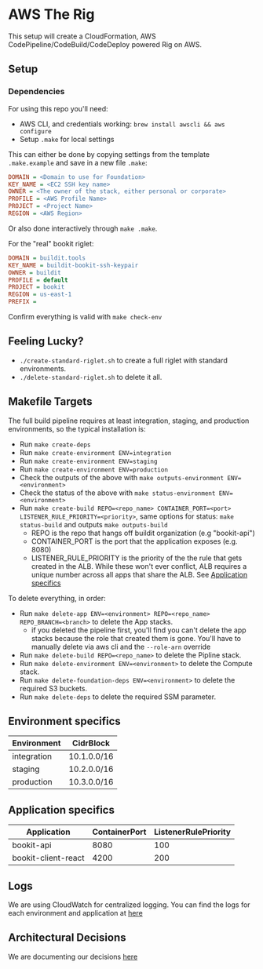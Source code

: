 # AWS The Rig

This setup will create a CloudFormation, AWS CodePipeline/CodeBuild/CodeDeploy powered Rig on AWS.

## Setup

### Dependencies

For using this repo you'll need:

* AWS CLI, and credentials working: `brew install awscli && aws configure`
* Setup `.make` for local settings

This can either be done by copying settings from the template `.make.example`
and save in a new file `.make`:

```ini
DOMAIN = <Domain to use for Foundation>
KEY_NAME = <EC2 SSH key name>
OWNER = <The owner of the stack, either personal or corporate>
PROFILE = <AWS Profile Name>
PROJECT = <Project Name>
REGION = <AWS Region>
```

Or also done interactively through `make .make`.

For the "real" bookit riglet:

```ini
DOMAIN = buildit.tools
KEY_NAME = buildit-bookit-ssh-keypair
OWNER = buildit
PROFILE = default
PROJECT = bookit
REGION = us-east-1
PREFIX =
```

Confirm everything is valid with `make check-env`

## Feeling Lucky?

* `./create-standard-riglet.sh` to create a full riglet with standard environments.
* `./delete-standard-riglet.sh` to delete it all.

## Makefile Targets

The full build pipeline requires at least integration, staging, and production environments, so the typical
installation is:

* Run `make create-deps`
* Run `make create-environment ENV=integration`
* Run `make create-environment ENV=staging`
* Run `make create-environment ENV=production`
* Check the outputs of the above with `make outputs-environment ENV=<environment>`
* Check the status of the above with `make status-environment ENV=<environment>`
* Run `make create-build REPO=<repo_name> CONTAINER_PORT=<port> LISTENER_RULE_PRIORITY=<priority>`, same options for status: `make status-build` and outputs `make outputs-build`
  * REPO is the repo that hangs off buildit organization (e.g "bookit-api")
  * CONTAINER_PORT is the port that the application exposes (e.g. 8080)
  * LISTENER_RULE_PRIORITY is the priority of the the rule that gets created in the ALB.  While these won't ever conflict, ALB requires a unique number across all apps that share the ALB.  See [Application specifics](#application-specifics)


To delete everything, in order:

* Run `make delete-app ENV=<environment> REPO=<repo_name> REPO_BRANCH=<branch>` to delete the App stacks.
  * if you deleted the pipeline first, you'll find you can't delete the app stacks because the role that created them is gone.  You'll have to manually delete via aws cli and the `--role-arn` override
* Run `make delete-build REPO=<repo_name>` to delete the Pipline stack.
* Run `make delete-environment ENV=<environment>` to delete the Compute stack.
* Run `make delete-foundation-deps ENV=<environment>` to delete the required S3 buckets.
* Run `make delete-deps` to delete the required SSM parameter.

## Environment specifics

| Environment | CidrBlock |
| ------------- | ------------- |
| integration  | 10.1.0.0/16  |
| staging  | 10.2.0.0/16  |
| production  | 10.3.0.0/16  |

## Application specifics

| Application | ContainerPort | ListenerRulePriority |
| ------------- | ------------- | ------------- |
| bookit-api  | 8080  | 100  |
| bookit-client-react  | 4200 | 200  |

## Logs

We are using CloudWatch for centralized logging.  You can find the logs for each environment and application at [here](https://console.aws.amazon.com/cloudwatch/home?region=us-east-1#logs:prefix=buildit)

## Architectural Decisions

We are documenting our decisions [here](../master/docs/architecture/decisions)
